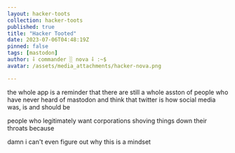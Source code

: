 ```yaml
---
layout: hacker-toots
collection: hacker-toots
published: true
title: "Hacker Tooted"
date: 2023-07-06T04:48:19Z
pinned: false
tags: [mastodon]
author: ⸸ commander ░ nova ⸸ :~$
avatar: /assets/media_attachments/hacker-nova.png

---
```


<p>the whole app is a reminder that there are still a whole asston of people who have never heard of mastodon and think that twitter is how social media was, is and should be</p><p>people who legitimately want corporations shoving things down their throats because </p><p>damn i can&#39;t even figure out why this is a mindset</p>


